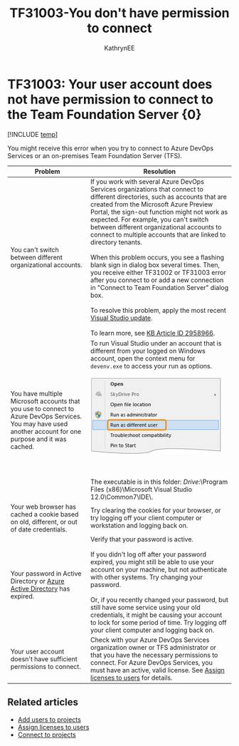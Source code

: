 ﻿---
title: TF31003-You don't have permission to connect 
titleSuffix: Azure DevOps & TFS
description: Receive the error when you try to connect to Azure DevOps Services or Team Foundation Server 
ms.technology: devops-agile
ms.assetid: bfec0879-44e7-4cf1-825b-c9e6520f4d56
ms.author: kaelli
author: KathrynEE
ms.topic: Troubleshooting
ms.date: 02/22/2017
---

# TF31003: Your user account does not have permission to connect to the Team Foundation Server {0}

[!INCLUDE [temp](../../includes/version-vsts-tfs-all-versions.md)]

You might receive this error when you try to connect to Azure DevOps Services or an on-premises Team Foundation Server (TFS).  
  
|Problem|Resolution|  
|-------------|----------------|  
|You can't switch between different organizational accounts.|If you work with several Azure DevOps Services organizations that connect to different directories, such as accounts that are created from the Microsoft Azure Preview Portal, the sign-out function might not work as expected. For example, you can't switch between different organizational accounts to connect to multiple accounts that are linked to directory tenants.<br /><br /> When this problem occurs, you see a flashing blank sign in dialog box several times. Then, you receive either TF31002 or TF31003 error after you connect to or add a new connection in "Connect to Team Foundation Server" dialog box.<br /><br /> To resolve this problem, apply the most recent [Visual Studio update](https://www.visualstudio.com/downloads).<br /><br /> To learn more, see [KB Article ID 2958966](https://support.microsoft.com/kb/2958966).|  
|You have multiple Microsoft accounts that you use to connect to Azure DevOps Services. You may have used another account for one purpose and it was cached.|To run Visual Studio under an account that is different from your logged on Windows account, open the context menu for `devenv.exe` to access your run as options.<br /><br /> ![Context menu for Visual Studio devenv.exe](media/alm_cnt_runas.png "ALM_CNT_RunAs")<br /><br /> <br /><br /> The executable is in this folder: *Drive*:\Program Files (x86)\Microsoft Visual Studio 12.0\Common7\IDE\\.|  
|Your web browser has cached a cookie based on old, different, or out of date credentials.|Try clearing the cookies for your browser, or try logging off your client computer or workstation and logging back on.|  
|Your password in Active Directory or [Azure Active Directory](https://azure.microsoft.com/services/active-directory) has expired.|Verify that your password is active.<br /><br /> If you didn't log off after your password expired, you might still be able to use your account on your machine, but not authenticate with other systems. Try changing your password.<br /><br /> Or, if you recently changed your password, but still have some service using your old credentials, it might be causing your account to lock for some period of time. Try logging off your client computer and logging back on.|  
|Your user account doesn't have sufficient permissions to connect.|Check with your Azure DevOps Services organization owner or TFS administrator or that you have the necessary permissions to connect. For Azure DevOps Services, you must have an active, valid license. See [Assign licenses to users](../../organizations/accounts/add-organization-users.md) for details.|  
  
## Related articles 
- [Add users to projects](../../organizations/security/add-users-team-project.md)   
- [Assign licenses to users](../../organizations/accounts/add-organization-users.md)
- [Connect to projects](../../organizations/projects/connect-to-projects.md)
